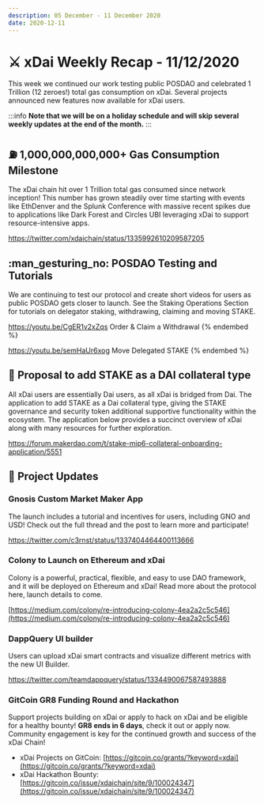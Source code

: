 ```yaml
---
description: 05 December - 11 December 2020
date: 2020-12-11
---
```


# ⚔️ xDai Weekly Recap - 11/12/2020

This week we continued our work testing public POSDAO and celebrated 1 Trillion (12 zeroes!)  total gas consumption on xDai. Several projects announced new features now available for xDai users.

:::info
**Note that we will be on a holiday schedule and will skip several weekly updates at the end of the month.**
:::

## :fuelpump: 1,000,000,000,000+ Gas Consumption Milestone

The xDai chain hit over 1 Trillion total gas consumed since network inception! This number has grown steadily over time starting with events like EthDenver and the Splunk Conference with massive recent spikes due to applications like Dark Forest and Circles UBI leveraging xDai to support resource-intensive apps.

https://twitter.com/xdaichain/status/1335992610209587205

## :man\_gesturing\_no: POSDAO Testing and Tutorials

We are continuing to test our protocol and create short videos for users as public POSDAO gets closer to launch.  See the Staking Operations Section for tutorials on delegator staking, withdrawing, claiming and moving STAKE.

https://youtu.be/CgER1v2xZqs
Order & Claim a Withdrawal
{% endembed %}

https://youtu.be/semHaUr6xog
Move Delegated STAKE
{% endembed %}

## :scroll: Proposal to add STAKE as a DAI collateral type

All xDai users are essentially Dai users, as all xDai is bridged from Dai. The application to add STAKE as a Dai collateral type, giving the STAKE governance and security token additional supportive functionality within the ecosystem. The application below provides a succinct overview of xDai along with many resources for further exploration.

https://forum.makerdao.com/t/stake-mip6-collateral-onboarding-application/5551

## :butterfly: Project Updates

### Gnosis Custom Market Maker App

The launch includes a tutorial and incentives for users, including GNO and USD!  Check out the full thread and the post to learn more and participate!

https://twitter.com/c3rnst/status/1337404464400113666

### Colony to Launch on Ethereum and xDai

Colony is a powerful, practical, flexible, and easy to use DAO framework, and it will be deployed on Ethereum and xDai! Read more about the protocol here, launch details to come.

[https://medium.com/colony/re-introducing-colony-4ea2a2c5c546](https://medium.com/colony/re-introducing-colony-4ea2a2c5c546)

### DappQuery UI builder

Users can upload xDai smart contracts and visualize different metrics with the new UI Builder.

https://twitter.com/teamdappquery/status/1334490067587493888

### GitCoin GR8 Funding Round and Hackathon

Support projects building on xDai or apply to hack on xDai and be eligible for a healthy bounty! **GR8 ends in 6 days**, check it out or apply now. Community engagement is key for the continued growth and success of the xDai Chain!

* xDai Projects on GitCoin: [https://gitcoin.co/grants/?keyword=xdai](https://gitcoin.co/grants/?keyword=xdai)
* xDai Hackathon Bounty: [https://gitcoin.co/issue/xdaichain/site/9/100024347](https://gitcoin.co/issue/xdaichain/site/9/100024347)







